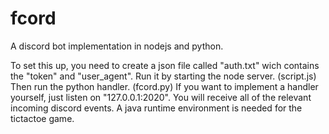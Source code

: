 # fcord
A discord bot implementation in nodejs and python.

To set this up, you need to create a json file called "auth.txt" wich contains the "token" and "user_agent".
Run it by starting the node server. (script.js) Then run the python handler. (fcord.py)
If you want to implement a handler yourself, just listen on "127.0.0.1:2020".
You will receive all of the relevant incoming discord events.
A java runtime environment is needed for the tictactoe game.
